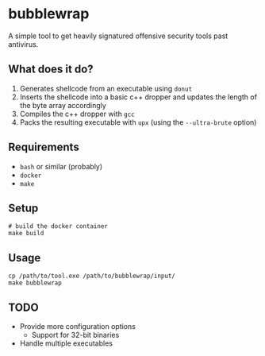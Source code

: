 # bubblewrap

A simple tool to get heavily signatured offensive security tools past antivirus.

## What does it do?

1. Generates shellcode from an executable using `donut`
1. Inserts the shellcode into a basic c++ dropper and updates the length of the byte array accordingly
1. Compiles the c++ dropper with `gcc`
1. Packs the resulting executable with `upx` (using the `--ultra-brute` option)

## Requirements

- `bash` or similar (probably)
- `docker`
- `make`

## Setup

```
# build the docker container
make build
```

## Usage

```
cp /path/to/tool.exe /path/to/bubblewrap/input/
make bubblewrap
```

## TODO

- Provide more configuration options
  - Support for 32-bit binaries
- Handle multiple executables
